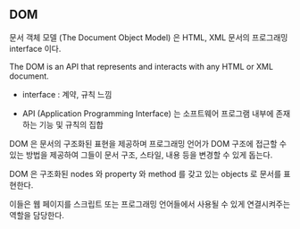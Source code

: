 ## DOM

문서 객체 모델 (The Document Object Model) 은 HTML, XML 문서의 프로그래밍 interface 이다.

The DOM is an API that represents and interacts with any HTML or XML document.

- interface : 계약, 규칙 느낌

- API (Application Programming Interface) 는 소프트웨어 프로그램 내부에 존재하는 기능 및 규칙의 집합



DOM 은 문서의 구조화된 표현을 제공하며 프로그래밍 언어가 DOM 구조에 접근할 수 있는 방법을 제공하여 그들이 문서 구조, 스타일, 내용 등을 변경할 수 있게 돕는다.

DOM 은 구조화된 nodes 와 property 와 method 를 갖고 있는 objects 로 문서를 표현한다.

이들은 웹 페이지를 스크립트 또는 프로그래밍 언어들에서 사용될 수 있게 연결시켜주는 역할을 담당한다.